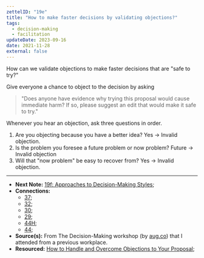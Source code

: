 ```yaml
---
zettelID: "19e"
title: "How to make faster decisions by validating objections?"
tags:
  - decision-making
  - facilitation
updateDate: 2023-09-16
date: 2021-11-28
external: false
---
```


How can we validate objections to make faster decisions that are "safe to try?"

Give everyone a chance to object to the decision by asking
> "Does anyone have evidence why trying this proposal would cause immediate harm? If so, please suggest an edit that would make it safe to try."

Whenever you hear an objection, ask three questions in order.

1. Are you objecting because you have a better idea? Yes → Invalid objection.
2. Is the problem you foresee a future problem or now problem? Future → Invalid objection
3. Will that "now problem" be easy to recover from? Yes → Invalid objection.

---

- **Next Note:** [19f: Approaches to Decision-Making Styles](/notes/19f/);
- **Connections:**
  - [37](/notes/37/);
  - [32](/notes/32/);
  - [30](/notes/30/);
  - [29](/notes/29/);
  - [44H](/notes/44h/);
  - [44](/notes/44/);
- **Source(s):** From The Decision-Making workshop (by [aug.co](https://www.aug.co/)) that I attended from a previous workplace.
- **Resourced:** [How to Handle and Overcome Objections to Your Proposal](/how-to-handle-and-overcome-objections-to-your-proposal-at-work);

